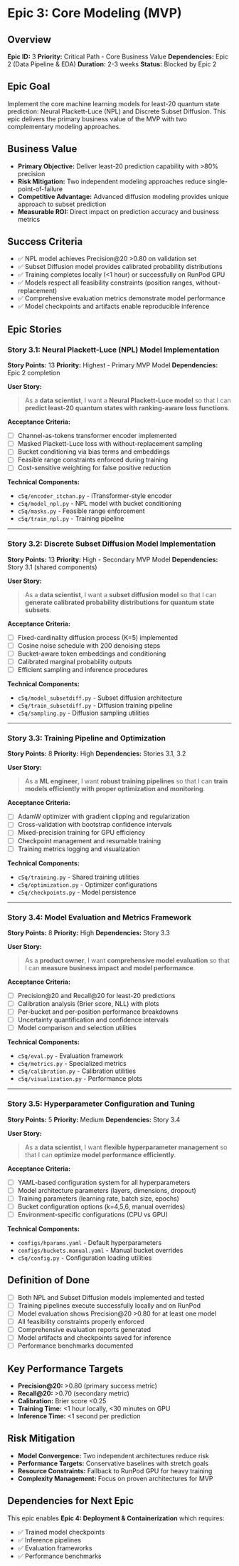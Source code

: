 # Epic 3: Core Modeling (MVP)

## Overview
**Epic ID:** 3
**Priority:** Critical Path - Core Business Value
**Dependencies:** Epic 2 (Data Pipeline & EDA)
**Duration:** 2-3 weeks
**Status:** Blocked by Epic 2

## Epic Goal
Implement the core machine learning models for least-20 quantum state prediction: Neural Plackett-Luce (NPL) and Discrete Subset Diffusion. This epic delivers the primary business value of the MVP with two complementary modeling approaches.

## Business Value
- **Primary Objective:** Deliver least-20 prediction capability with >80% precision
- **Risk Mitigation:** Two independent modeling approaches reduce single-point-of-failure
- **Competitive Advantage:** Advanced diffusion modeling provides unique approach to subset prediction
- **Measurable ROI:** Direct impact on prediction accuracy and business metrics

## Success Criteria
- ✅ NPL model achieves Precision@20 >0.80 on validation set
- ✅ Subset Diffusion model provides calibrated probability distributions
- ✅ Training completes locally (<1 hour) or successfully on RunPod GPU
- ✅ Models respect all feasibility constraints (position ranges, without-replacement)
- ✅ Comprehensive evaluation metrics demonstrate model performance
- ✅ Model checkpoints and artifacts enable reproducible inference

## Epic Stories

### Story 3.1: Neural Plackett-Luce (NPL) Model Implementation
**Story Points:** 13
**Priority:** Highest - Primary MVP Model
**Dependencies:** Epic 2 completion

**User Story:**
> As a **data scientist**, I want a **Neural Plackett-Luce model** so that I can **predict least-20 quantum states with ranking-aware loss functions**.

**Acceptance Criteria:**
- [ ] Channel-as-tokens transformer encoder implemented
- [ ] Masked Plackett-Luce loss with without-replacement sampling
- [ ] Bucket conditioning via bias terms and embeddings
- [ ] Feasible range constraints enforced during training
- [ ] Cost-sensitive weighting for false positive reduction

**Technical Components:**
- `c5q/encoder_itchan.py` - iTransformer-style encoder
- `c5q/model_npl.py` - NPL model with bucket conditioning
- `c5q/masks.py` - Feasible range enforcement
- `c5q/train_npl.py` - Training pipeline

---

### Story 3.2: Discrete Subset Diffusion Model Implementation
**Story Points:** 13
**Priority:** High - Secondary MVP Model
**Dependencies:** Story 3.1 (shared components)

**User Story:**
> As a **data scientist**, I want a **subset diffusion model** so that I can **generate calibrated probability distributions for quantum state subsets**.

**Acceptance Criteria:**
- [ ] Fixed-cardinality diffusion process (K=5) implemented
- [ ] Cosine noise schedule with 200 denoising steps
- [ ] Bucket-aware token embeddings and conditioning
- [ ] Calibrated marginal probability outputs
- [ ] Efficient sampling and inference procedures

**Technical Components:**
- `c5q/model_subsetdiff.py` - Subset diffusion architecture
- `c5q/train_subsetdiff.py` - Diffusion training pipeline
- `c5q/sampling.py` - Diffusion sampling utilities

---

### Story 3.3: Training Pipeline and Optimization
**Story Points:** 8
**Priority:** High
**Dependencies:** Stories 3.1, 3.2

**User Story:**
> As a **ML engineer**, I want **robust training pipelines** so that I can **train models efficiently with proper optimization and monitoring**.

**Acceptance Criteria:**
- [ ] AdamW optimizer with gradient clipping and regularization
- [ ] Cross-validation with bootstrap confidence intervals
- [ ] Mixed-precision training for GPU efficiency
- [ ] Checkpoint management and resumable training
- [ ] Training metrics logging and visualization

**Technical Components:**
- `c5q/training.py` - Shared training utilities
- `c5q/optimization.py` - Optimizer configurations
- `c5q/checkpoints.py` - Model persistence

---

### Story 3.4: Model Evaluation and Metrics Framework
**Story Points:** 8
**Priority:** High
**Dependencies:** Story 3.3

**User Story:**
> As a **product owner**, I want **comprehensive model evaluation** so that I can **measure business impact and model performance**.

**Acceptance Criteria:**
- [ ] Precision@20 and Recall@20 for least-20 predictions
- [ ] Calibration analysis (Brier score, NLL) with plots
- [ ] Per-bucket and per-position performance breakdowns
- [ ] Uncertainty quantification and confidence intervals
- [ ] Model comparison and selection utilities

**Technical Components:**
- `c5q/eval.py` - Evaluation framework
- `c5q/metrics.py` - Specialized metrics
- `c5q/calibration.py` - Calibration utilities
- `c5q/visualization.py` - Performance plots

---

### Story 3.5: Hyperparameter Configuration and Tuning
**Story Points:** 5
**Priority:** Medium
**Dependencies:** Story 3.4

**User Story:**
> As a **data scientist**, I want **flexible hyperparameter management** so that I can **optimize model performance efficiently**.

**Acceptance Criteria:**
- [ ] YAML-based configuration system for all hyperparameters
- [ ] Model architecture parameters (layers, dimensions, dropout)
- [ ] Training parameters (learning rate, batch size, epochs)
- [ ] Bucket configuration options (k=4,5,6, manual overrides)
- [ ] Environment-specific configurations (CPU vs GPU)

**Technical Components:**
- `configs/hparams.yaml` - Default hyperparameters
- `configs/buckets.manual.yaml` - Manual bucket overrides
- `c5q/config.py` - Configuration loading utilities

## Definition of Done
- [ ] Both NPL and Subset Diffusion models implemented and tested
- [ ] Training pipelines execute successfully locally and on RunPod
- [ ] Model evaluation shows Precision@20 >0.80 for at least one model
- [ ] All feasibility constraints properly enforced
- [ ] Comprehensive evaluation reports generated
- [ ] Model artifacts and checkpoints saved for inference
- [ ] Performance benchmarks documented

## Key Performance Targets
- **Precision@20:** >0.80 (primary success metric)
- **Recall@20:** >0.70 (secondary metric)
- **Calibration:** Brier score <0.25
- **Training Time:** <1 hour locally, <30 minutes on GPU
- **Inference Time:** <1 second per prediction

## Risk Mitigation
- **Model Convergence:** Two independent architectures reduce risk
- **Performance Targets:** Conservative baselines with stretch goals
- **Resource Constraints:** Fallback to RunPod GPU for heavy training
- **Complexity Management:** Focus on proven architectures for MVP

## Dependencies for Next Epic
This epic enables **Epic 4: Deployment & Containerization** which requires:
- ✅ Trained model checkpoints
- ✅ Inference pipelines
- ✅ Evaluation frameworks
- ✅ Performance benchmarks